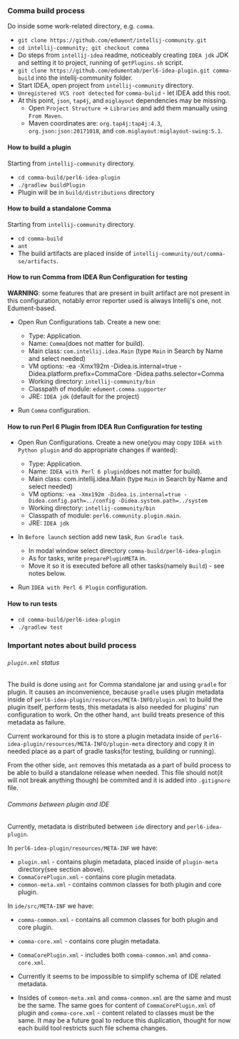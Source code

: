 ### Comma build process

Do inside some work-related directory, e.g. `comma`.
* `git clone https://github.com/edument/intellij-community.git`
* `cd intellij-community; git checkout comma`
* Do steps from `intellij-idea` readme, noticeably creating `IDEA jdk` JDK and setting it to project, running of `getPlugins.sh` script.
* `git clone https://github.com/edumentab/perl6-idea-plugin.git comma-build` into the intellij-community folder.
* Start IDEA, open project from `intellij-community` directory.
* `Unregistered VCS root detected` for `comma-bulid` - let IDEA add this root.
* At this point, `json`, `tap4j`, and `miglayout` dependencies may be missing.
  * Open `Project Structure` -> `Libraries` and add them manually using `From Maven`.
  * Maven coordinates are: `org.tap4j:tap4j:4.3`, `org.json:json:20171018`, and `com.miglayout:miglayout-swing:5.1`.

#### How to build a plugin

Starting from `intellij-community` directory.
* `cd comma-build/perl6-idea-plugin`
* `./gradlew buildPlugin`
* Plugin will be in `build/distributions` directory

#### How to build a standalone Comma

Starting from `intellij-community` directory.
* `cd comma-build`
* `ant`
* The build artifacts are placed inside of `intellij-community/out/comma-se/artifacts`.

#### How to run Comma from IDEA Run Configuration for testing

**WARNING**: some features that are present in built artifact are not present in this configuration, notably error reporter used is always Intellij's one, not Edument-based.

* Open Run Configurations tab. Create a new one:
  - Type: Application.
  - Name: `Comma`(does not matter for build).
  - Main class: `com.intellij.idea.Main` (type `Main` in Search by Name and select needed)
  - VM options: -ea  -Xmx192m -Didea.is.internal=true -Didea.platform.prefix=CommaCore -Didea.paths.selector=Comma
  - Working directory: `intellij-community/bin`
  - Classpath of module: `edument.comma.supporter`
  - JRE: `IDEA jdk` (default for the project)

* Run `Comma` configuration.

#### How to run Perl 6 Plugin from IDEA Run Configuration for testing

* Open Run Configurations. Create a new one(you may copy `IDEA with Python plugin` and do appropriate changes if wanted):

  - Type: Application.
  - Name: `IDEA with Perl 6 plugin`(does not matter for build).
  - Main class: com.intellij.idea.Main (type `Main` in Search by Name and select needed)
  - VM options: `-ea -Xmx192m -Didea.is.internal=true -Didea.config.path=../config -Didea.system.path=../system`
  - Working directory: `intellij-community/bin`
  - Classpath of module: `perl6.community.plugin.main`.
  - JRE: `IDEA jdk`

* In `Before launch` section add new task, `Run Gradle task`.
  * In modal window select directory `comma-build/perl6-idea-plugin`
  * As for tasks, write `preparePluginMETA` in.
  * Move it so it is executed before all other tasks(namely `Build`) - see notes below.

* Run `IDEA with Perl 6 Plugin` configuration.

#### How to run tests

* `cd comma-build/perl6-idea-plugin`
* `./gradlew test`

### Important notes about build process

###### `plugin.xml` status

The build is done using `ant` for Comma standalone jar and using `gradle` for plugin.
It causes an inconvenience, because `gradle` uses plugin metadata inside of `perl6-idea-plugin/resources/META-INFO/plugin.xml` to build the plugin itself, perform tests, this metadata is also needed for plugins' run configuration to work. On the other hand, `ant` build treats presence of this metadata as failure.

Current workaround for this is to store a plugin metadata inside of `perl6-idea-plugin/resources/META-INFO/plugin-meta` directory and copy it in needed place as a part of gradle tasks(for testing, building or running).

From the other side, `ant` removes this metatada as a part of build process to be able to build a standalone release when needed. This file should not(it will not break anything though) be commited and it is added into `.gitignore` file.

###### Commons between plugin and IDE

Currently, metadata is distributed between `ide` directory and `perl6-idea-plugin`.

In `perl6-idea-plugin/resources/META-INF` we have:
* `plugin.xml` - contains plugin metadata, placed inside of `plugin-meta` directory(see section above).
* `CommaCorePlugin.xml` - contains core plugin metadata.
* `common-meta.xml` - contains common classes for both plugin and core plugin.

In `ide/src/META-INF` we have:
* `comma-common.xml` - contains all common classes for both plugin and core plugin.
* `comma-core.xml` - contains core plugin metadata.
* `CommaCorePlugin.xml` - includes both `comma-common.xml` and `comma-core.xml`.

* Currently it seems to be impossible to simplify schema of IDE related metadata.
* Insides of `common-meta.xml` and `comma-common.xml` are the same and must be the same.
The same goes for content of `CommaCorePlugin.xml` of plugin and `comma-core.xml` - content related to classes must be the same.
It may be a future goal to reduce this duplication, thought for now each build tool restricts such file schema changes.
